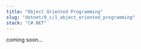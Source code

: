 ```yaml
---
title: "Object Oriented Programming"
slug: "dotnet/0_c/1_object_oriented_programming"
stack: "C#.NET"
---
```


coming soon...